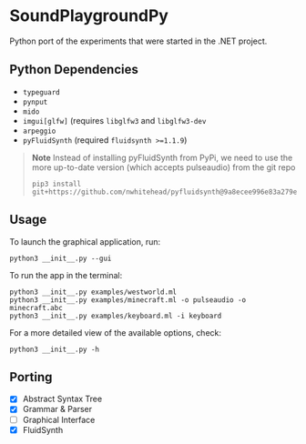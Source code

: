 # SoundPlaygroundPy
Python port of the experiments that were started in the .NET project.

## Python Dependencies
 - `typeguard`
 - `pynput`
 - `mido`
 - `imgui[glfw]` (requires `libglfw3` and `libglfw3-dev`
 - `arpeggio`
 - `pyFluidSynth` (required `fluidsynth >=1.1.9`)
 > **Note** Instead of installing pyFluidSynth from PyPi, we need to use the more up-to-date version (which accepts pulseaudio) from the git repo
 > ```shell
 >pip3 install git+https://github.com/nwhitehead/pyfluidsynth@9a8ecee996e83a279e8d29d75e8a859aee4aba67
 >```
 
## Usage
To launch the graphical application, run:
```shell
python3 __init__.py --gui
```

To run the app in the terminal:
```shell
python3 __init__.py examples/westworld.ml
python3 __init__.py examples/minecraft.ml -o pulseaudio -o minecraft.abc
python3 __init__.py examples/keyboard.ml -i keyboard
```

For a more detailed view of the available options, check:
```shell
python3 __init__.py -h
```

## Porting
 - [x] Abstract Syntax Tree
 - [x] Grammar & Parser
 - [ ] Graphical Interface
 - [x] FluidSynth
